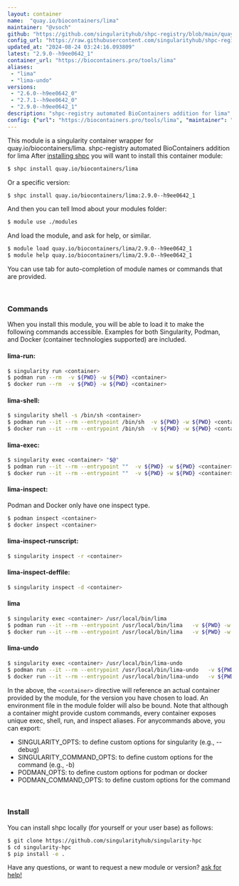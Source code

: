 ```yaml
---
layout: container
name:  "quay.io/biocontainers/lima"
maintainer: "@vsoch"
github: "https://github.com/singularityhub/shpc-registry/blob/main/quay.io/biocontainers/lima/container.yaml"
config_url: "https://raw.githubusercontent.com/singularityhub/shpc-registry/main/quay.io/biocontainers/lima/container.yaml"
updated_at: "2024-08-24 03:24:16.093809"
latest: "2.9.0--h9ee0642_1"
container_url: "https://biocontainers.pro/tools/lima"
aliases:
 - "lima"
 - "lima-undo"
versions:
 - "2.6.0--h9ee0642_0"
 - "2.7.1--h9ee0642_0"
 - "2.9.0--h9ee0642_1"
description: "shpc-registry automated BioContainers addition for lima"
config: {"url": "https://biocontainers.pro/tools/lima", "maintainer": "@vsoch", "description": "shpc-registry automated BioContainers addition for lima", "latest": {"2.9.0--h9ee0642_1": "sha256:fc370ba0a93de228990f3cb026fddd610b80e03884df0bb55809c37866d2c80c"}, "tags": {"2.6.0--h9ee0642_0": "sha256:f7d12565ed2c29ae7e8ae524456b1ae4fd466e1f0ed1ea915cd15da29fea44d7", "2.7.1--h9ee0642_0": "sha256:c1967046d4cc39b122d25d19f50e2fe57181715e594b51d0043ce23a94788d47", "2.9.0--h9ee0642_1": "sha256:fc370ba0a93de228990f3cb026fddd610b80e03884df0bb55809c37866d2c80c"}, "docker": "quay.io/biocontainers/lima", "aliases": {"lima": "/usr/local/bin/lima", "lima-undo": "/usr/local/bin/lima-undo"}}
---
```


This module is a singularity container wrapper for quay.io/biocontainers/lima.
shpc-registry automated BioContainers addition for lima
After [installing shpc](#install) you will want to install this container module:


```bash
$ shpc install quay.io/biocontainers/lima
```

Or a specific version:

```bash
$ shpc install quay.io/biocontainers/lima:2.9.0--h9ee0642_1
```

And then you can tell lmod about your modules folder:

```bash
$ module use ./modules
```

And load the module, and ask for help, or similar.

```bash
$ module load quay.io/biocontainers/lima/2.9.0--h9ee0642_1
$ module help quay.io/biocontainers/lima/2.9.0--h9ee0642_1
```

You can use tab for auto-completion of module names or commands that are provided.

<br>

### Commands

When you install this module, you will be able to load it to make the following commands accessible.
Examples for both Singularity, Podman, and Docker (container technologies supported) are included.

#### lima-run:

```bash
$ singularity run <container>
$ podman run --rm  -v ${PWD} -w ${PWD} <container>
$ docker run --rm  -v ${PWD} -w ${PWD} <container>
```

#### lima-shell:

```bash
$ singularity shell -s /bin/sh <container>
$ podman run --it --rm --entrypoint /bin/sh  -v ${PWD} -w ${PWD} <container>
$ docker run --it --rm --entrypoint /bin/sh  -v ${PWD} -w ${PWD} <container>
```

#### lima-exec:

```bash
$ singularity exec <container> "$@"
$ podman run --it --rm --entrypoint ""  -v ${PWD} -w ${PWD} <container> "$@"
$ docker run --it --rm --entrypoint ""  -v ${PWD} -w ${PWD} <container> "$@"
```

#### lima-inspect:

Podman and Docker only have one inspect type.

```bash
$ podman inspect <container>
$ docker inspect <container>
```

#### lima-inspect-runscript:

```bash
$ singularity inspect -r <container>
```

#### lima-inspect-deffile:

```bash
$ singularity inspect -d <container>
```


#### lima

```bash
$ singularity exec <container> /usr/local/bin/lima
$ podman run --it --rm --entrypoint /usr/local/bin/lima   -v ${PWD} -w ${PWD} <container> -c " $@"
$ docker run --it --rm --entrypoint /usr/local/bin/lima   -v ${PWD} -w ${PWD} <container> -c " $@"
```


#### lima-undo

```bash
$ singularity exec <container> /usr/local/bin/lima-undo
$ podman run --it --rm --entrypoint /usr/local/bin/lima-undo   -v ${PWD} -w ${PWD} <container> -c " $@"
$ docker run --it --rm --entrypoint /usr/local/bin/lima-undo   -v ${PWD} -w ${PWD} <container> -c " $@"
```



In the above, the `<container>` directive will reference an actual container provided
by the module, for the version you have chosen to load. An environment file in the
module folder will also be bound. Note that although a container
might provide custom commands, every container exposes unique exec, shell, run, and
inspect aliases. For anycommands above, you can export:

 - SINGULARITY_OPTS: to define custom options for singularity (e.g., --debug)
 - SINGULARITY_COMMAND_OPTS: to define custom options for the command (e.g., -b)
 - PODMAN_OPTS: to define custom options for podman or docker
 - PODMAN_COMMAND_OPTS: to define custom options for the command

<br>

### Install

You can install shpc locally (for yourself or your user base) as follows:

```bash
$ git clone https://github.com/singularityhub/singularity-hpc
$ cd singularity-hpc
$ pip install -e .
```

Have any questions, or want to request a new module or version? [ask for help!](https://github.com/singularityhub/singularity-hpc/issues)